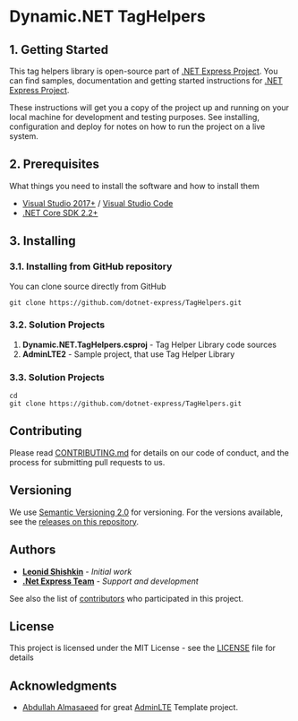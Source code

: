 # Dynamic.NET TagHelpers



## 1. Getting Started

This tag helpers library is open-source part of [.NET Express Project](https://dotnet.express). You can find samples, 
documentation and getting started instructions for [.NET Express Project](https://dotnet.express/tools/taghelpers).

These instructions will get you a copy of the project up and running on your local machine for development and testing purposes.
See installing, configuration and deploy for notes on how to run the project on a live system.

## 2. Prerequisites

What things you need to install the software and how to install them

* [Visual Studio 2017+](https://www.visualstudio.com/vs/) / [Visual Studio Code](https://code.visualstudio.com/)
* [.NET Core SDK 2.2+](https://www.microsoft.com/net/download/)

## 3. Installing

### 3.1. Installing from GitHub repository

You can clone source directly from GitHub

```shell
git clone https://github.com/dotnet-express/TagHelpers.git
```

### 3.2. Solution Projects

1. **Dynamic.NET.TagHelpers.csproj** - Tag Helper Library code sources
2. **AdminLTE2** - Sample project, that use Tag Helper Library



### 3.3. Solution Projects


```shell
cd 
git clone https://github.com/dotnet-express/TagHelpers.git
```

## Contributing

Please read [CONTRIBUTING.md](CONTRIBUTING.md) for details on our code of conduct, and the process for submitting pull requests to us.

## Versioning

We use [Semantic Versioning 2.0](http://semver.org/) for versioning. For the versions available, see the [releases on this repository](https://github.com/dynamic-technologies/ASP.NET-Core-2.0-AdminLTE-Templates/releases). 

## Authors

* **[Leonid Shishkin](https://github.com/leonex)** - *Initial work*
* **[.Net Express Team](https://github.com/dotnet-express)** - *Support and development*

See also the list of [contributors](https://github.com/dotnet-express/TagHelpers/contributors) who participated in this project.

## License

This project is licensed under the MIT License - see the [LICENSE](https://opensource.org/licenses/MIT) file for details

## Acknowledgments

* [Abdullah Almasaeed](https://adminlte.io/about) for great [AdminLTE](https://adminlte.io) Template project.